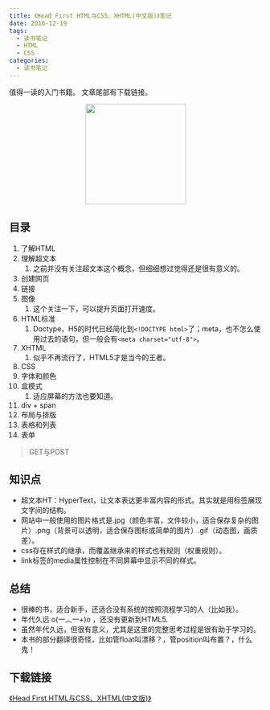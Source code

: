 ```yaml
---
title: 《Head First HTML与CSS、XHTML(中文版)》笔记
date: 2016-12-19
tags: 
  - 读书笔记
  - HTML
  - CSS 
categories: 
  - 读书笔记
---
```


值得一读的入门书籍。
文章尾部有下载链接。

<!-- more -->

<img src="/blog/images/blog/Head First HTML与CSS、XHTML.png" style="width:200px;margin:0 auto;display:block;">

## 目录

 1. 了解HTML
 2. 理解超文本
    1. 之前并没有关注超文本这个概念，但细细想过觉得还是很有意义的。
 3. 创建网页
 4. 链接
 5. 图像
    1. 这个关注一下，可以提升页面打开速度。
 6. HTML标准
    1. Doctype，H5的时代已经简化到`<!DOCTYPE html>`了；meta，也不怎么使用过去的语句，但一般会有`<meta charset="utf-8">`。
 7. XHTML
    1. 似乎不再流行了，HTML5才是当今的王者。
 8. CSS
 9. 字体和颜色
 10. 盒模式
     1. 适应屏幕的方法也要知道。
 11. div + span
 12. 布局与排版
 13. 表格和列表
 14. 表单

> GET与POST

## 知识点

- 超文本HT：HyperText，让文本表达更丰富内容的形式。其实就是用标签展现文字间的结构。
- 网站中一般使用的图片格式是.jpg（颜色丰富，文件较小，适合保存复杂的图片）.png（背景可以透明，适合保存图标或简单的图片）.gif（动态图，画质差）。
- css存在样式的继承，而覆盖继承来的样式也有规则（权重规则）。
- link标签的media属性控制在不同屏幕中显示不同的样式。

## 总结

- 很棒的书，适合新手，还适合没有系统的按照流程学习的人（比如我）。
- 年代久远 o(一︿一+)o ，还没有更新到HTML5.
- 虽然年代久远，但很有意义，尤其是这里的完整思考过程是很有助于学习的。
- 本书的部分翻译很奇怪，比如管float叫漂移？，管position叫布置？，什么鬼！

## 下载链接

[《Head First HTML与CSS、XHTML(中文版)》][1]

  [1]: http://pan.baidu.com/s/1qYkyzNI
